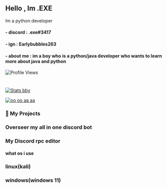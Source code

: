 ## Hello , Im .EXE

Im a python developer

#### - discord : .exe#3417
#### - ign : Earlybubbles263
#### - about me : im a boy who is a python/java developer who wants to learn more about java and python
![Profile Views](https://komarev.com/ghpvc/?username=MSUgamer576)

#



[![Stats bby](https://github-readme-stats.vercel.app/api?username=MSUgamer576&theme=dark)](https://github.com/anuraghazra/github-readme-stats)

[![oo oo aa aa](https://github-readme-stats.vercel.app/api/top-langs/?username=MSUgamer576&theme=dark)](https://github.com/anuraghazra/github-readme-stats)
### 🚀 My Projects
### Overseer my all in one discord bot
### My Discord rpc editor

#### what os i use
### linux(kali)
### windows(windows 11)


